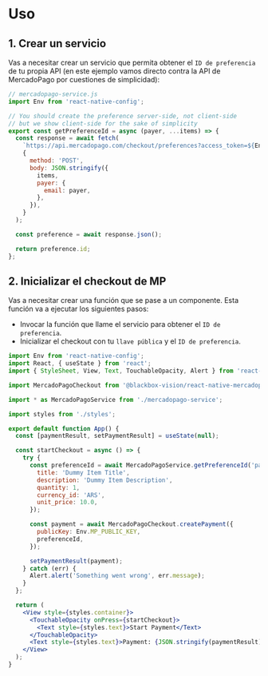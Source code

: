 # Uso

## 1. Crear un servicio

Vas a necesitar crear un servicio que permita obtener el `ID de preferencia` de tu propia API (en este ejemplo vamos directo contra la API de MercadoPago por cuestiones de simplicidad):

```javascript
// mercadopago-service.js
import Env from 'react-native-config';

// You should create the preference server-side, not client-side 
// but we show client-side for the sake of simplicity
export const getPreferenceId = async (payer, ...items) => {
  const response = await fetch(
    `https://api.mercadopago.com/checkout/preferences?access_token=${Env.MP_ACCESS_TOKEN}`,
    {
      method: 'POST',
      body: JSON.stringify({
        items,
        payer: {
          email: payer,
        },
      }),
    }
  );

  const preference = await response.json();

  return preference.id;
};
```

## 2. Inicializar el checkout de MP

Vas a necesitar crear una función que se pase a un componente. Esta función va a ejecutar los siguientes pasos: 

- Invocar la función que llame el servicio para obtener el `ID de preferencia`.
- Inicializar el checkout con tu `llave pública` y el `ID de preferencia`.

```jsx
import Env from 'react-native-config';
import React, { useState } from 'react';
import { StyleSheet, View, Text, TouchableOpacity, Alert } from 'react-native';

import MercadoPagoCheckout from '@blackbox-vision/react-native-mercadopago-px';

import * as MercadoPagoService from './mercadopago-service';

import styles from './styles';

export default function App() {
  const [paymentResult, setPaymentResult] = useState(null);

  const startCheckout = async () => {
    try {
      const preferenceId = await MercadoPagoService.getPreferenceId('payer@email.com', {
        title: 'Dummy Item Title',
        description: 'Dummy Item Description',
        quantity: 1,
        currency_id: 'ARS',
        unit_price: 10.0,
      });

      const payment = await MercadoPagoCheckout.createPayment({
        publicKey: Env.MP_PUBLIC_KEY,
        preferenceId,
      });

      setPaymentResult(payment);
    } catch (err) {
      Alert.alert('Something went wrong', err.message);
    }
  };

  return (
    <View style={styles.container}>
      <TouchableOpacity onPress={startCheckout}>
        <Text style={styles.text}>Start Payment</Text>
      </TouchableOpacity>
      <Text style={styles.text}>Payment: {JSON.stringify(paymentResult)}</Text>
    </View>
  );
}
```